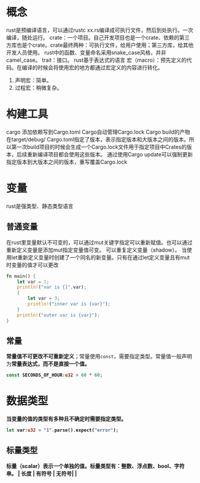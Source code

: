 # 概念
rust是预编译语言，可以通过rustc xx.rs编译成可执行文件，然后到处执行。一次编译，随处运行。
crate：一个项目。自己开发项目也是一个crate、依赖的第三方库也是个crate。crate最终两种：可执行文件，给用户使用；第三方库，给其他开发人员使用。
rust中的函数、变量命名采用snake_case风格，并非camel_case。
trait：接口。
rust基于表达式的语言
宏（macro）：预先定义的代码。在编译的时候会将使用宏的地方都通过宏定义的内容进行转化。
1. 声明宏：简单。
2. 过程宏：稍微复杂。
# 构建工具
cargo
添加依赖写到Cargo.toml
Cargo自动管理Cargo.lock
Cargo build的产物在target/debug/
Cargo.toml指定了版本，表示指定版本和大版本之间的版本。所以第一次build项目的时候会生成一个Cargo.lock文件用于指定项目中Crates的版本，后续重新编译项目都会使用这些版本。
通过使用Cargo update可以强制更新指定版本到大版本之间的版本，重写覆盖Cargo.lock
# 变量
rust是强类型、静态类型语言
## 普通变量
在rust里变量默认不可变的，可以通过mut关键字指定可以重新赋值。也可以通过重新定义变量是添加mut指定变量值可变。
可以重复定义变量（shadow）。
当使用let重新定义变量时创建了一个同名的新变量。只有在通过let定义变量且有mut时变量的值才可以更改
```rust
fn main() {
    let var = 1;
    println!("var is {}",var);
    {
        let var = 3;
        println!("inner var is {var}");
    }
    println!("outer var is {var}");
}
```
## 常量
<b>常量值不可更改不可重新定义</b>；常量使用`const`，需要指定类型。常量值一般声明为<b>常量表达式<b>，而不是直接一个值。
```rust
const SECONDS_OF_HOUR:u32 = 60 * 60;
```
# 数据类型
当变量的值的类型有多种且不确定时需要指定类型。
```rust
let var:u32 = "1".parse().expect("error");
```
## 标量类型
标量（scalar）表示一个单独的值。标量类型有：整数、浮点数、bool、字符串。
| 长度 | 有符号 | 无符号|
|
